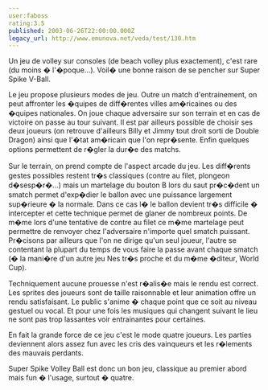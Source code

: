 ```yaml
---
user:faboss
rating:3.5
published: 2003-06-26T22:00:00.000Z
legacy_url: http://www.emunova.net/veda/test/130.htm
---
```

Un jeu de volley sur consoles (de beach volley plus exactement), c'est rare (du moins � l'�poque...). Voil� une bonne raison de se pencher sur Super Spike V-Ball.  

  

Le jeu propose plusieurs modes de jeu. Outre un match d'entrainement, on peut affronter les �quipes de diff�rentes villes am�ricaines ou des �quipes nationales. On joue chaque adversaire sur son terrain et en cas de victoire on passe au tour suivant. Il est par ailleurs possible de choisir ses deux joueurs (on retrouve d'ailleurs Billy et Jimmy tout droit sorti de Double Dragon) ainsi que l'�tat am�ricain que l'on repr�sente. Enfin quelques options permettent de r�gler la dur�e des matchs.  

  

Sur le terrain, on prend compte de l'aspect arcade du jeu. Les diff�rents gestes possibles restent tr�s classiques (contre au filet, plongeon d�sesp�r�...) mais un martelage du bouton B lors du saut pr�c�dent un smatch permet d'exp�dier le ballon avec une puissance largement sup�rieure � la normale. Dans ce cas l� le ballon devient tr�s difficile � intercepter et cette technique permet de glaner de nombreux points. De m�me lors d'une tentative de contre au filet ce m�me martelage peut permettre de renvoyer chez l'adversaire n'importe quel smatch puissant. Pr�cisons par ailleurs que l'on ne dirige qu'un seul joueur, l'autre se contentant la plupart du temps de vous faire la passe avant chaque smatch (� la mani�re d'un autre jeu Nes tr�s proche et du m�me �diteur, World Cup).  

  

Techniquement aucune prouesse n'est r�alis�e mais le rendu est correct. Les sprites des joueurs sont de taille raisonnable et leur animation offre un rendu satisfaisant. Le public s'anime � chaque point que ce soit au niveau gestuel ou vocal. Et pour une fois les musiques qui changent suivant le lieu ne sont pas trop lassantes voir entrainantes pour certaines.  

  

En fait la grande force de ce jeu c'est le mode quatre joueurs. Les parties deviennent alors assez fun avec les cris des vainqueurs et les r�lements des mauvais perdants.  

Super Spike Volley Ball est donc un bon jeu, classique au premier abord mais fun � l'usage, surtout � quatre.